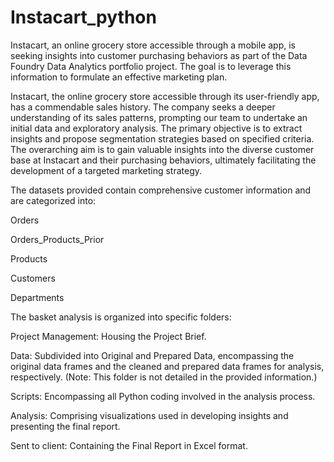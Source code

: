 # Instacart_python
Instacart, an online grocery store accessible through a mobile app, is seeking insights into customer purchasing behaviors as part of the Data Foundry Data Analytics portfolio project. The goal is to leverage this information to formulate an effective marketing plan.

Instacart, the online grocery store accessible through its user-friendly app, has a commendable sales history. The company seeks a deeper understanding of its sales patterns, prompting our team to undertake an initial data and exploratory analysis. The primary objective is to extract insights and propose segmentation strategies based on specified criteria. The overarching aim is to gain valuable insights into the diverse customer base at Instacart and their purchasing behaviors, ultimately facilitating the development of a targeted marketing strategy.

The datasets provided contain comprehensive customer information and are categorized into:

Orders

Orders_Products_Prior

Products

Customers

Departments

The basket analysis is organized into specific folders:

Project Management: Housing the Project Brief.
 
Data: Subdivided into Original and Prepared Data, encompassing the original data frames and the cleaned and prepared data frames for analysis, respectively. (Note: This folder is not detailed in the provided   information.)

Scripts: Encompassing all Python coding involved in the analysis process.

Analysis: Comprising visualizations used in developing insights and presenting the final report.

Sent to client: Containing the Final Report in Excel format.
